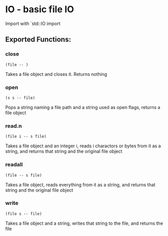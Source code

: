 
# IO - basic file IO
Import with `std::IO import
## Exported Functions:

### close
`(file -- )`

Takes a file object and closes it. Returns nothing


### open
`(s s -- file)`

Pops a string naming a file path and a string used as open flags, returns a file object


### read.n
`(file i -- s file)`

Takes a file object and an integer i, reads i charactors or bytes from it as a string, and returns that string and the original file object


### readall
`(file -- s file)`

Takes a file object, reads everything from it as a string, and returns that string and the original file object


### write
`(file s -- file)`

Takes a file object and a string, writes that string to the file, and returns the file


